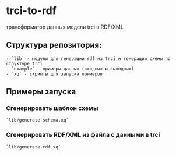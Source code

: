# trci-to-rdf
трансформатор данных модели trci в RDF/XML

## Структура репозитория:
    - `lib` - модули для генерации rdf из trci и генерации схемы по структуре trci
    - `example` - примеры данных (входных и выходных)
    - `xq` - скрипты для запуска примеров

## Примеры запуска

### Сгенерировать шаблон схемы
    `lib/generate-schema.xq`

### Сгенерировать RDF/XML из файла с данными в trci
    `lib/generate-rdf.xq`

